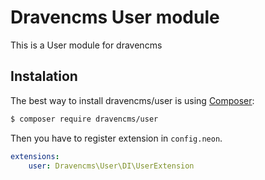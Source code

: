 # Dravencms User module

This is a User module for dravencms

## Instalation

The best way to install dravencms/user is using  [Composer](http://getcomposer.org/):


```sh
$ composer require dravencms/user
```

Then you have to register extension in `config.neon`.

```yaml
extensions:
	user: Dravencms\User\DI\UserExtension
```
